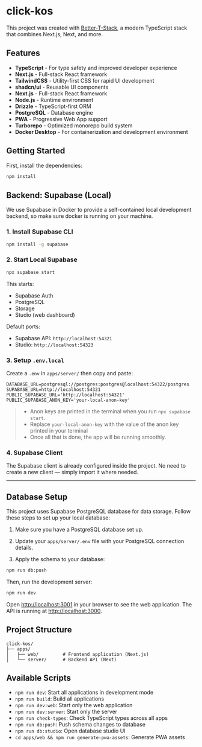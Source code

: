 # click-kos

This project was created with [Better-T-Stack](https://github.com/AmanVarshney01/create-better-t-stack), a modern TypeScript stack that combines Next.js, Next, and more.

## Features

- **TypeScript** - For type safety and improved developer experience
- **Next.js** - Full-stack React framework
- **TailwindCSS** - Utility-first CSS for rapid UI development
- **shadcn/ui** - Reusable UI components
- **Next.js** - Full-stack React framework
- **Node.js** - Runtime environment
- **Drizzle** - TypeScript-first ORM
- **PostgreSQL** - Database engine
- **PWA** - Progressive Web App support
- **Turborepo** - Optimized monorepo build system
- **Docker Desktop** - For containerization and development environment

## Getting Started

First, install the dependencies:

```bash
npm install
```

## Backend: Supabase (Local)

We use Supabase in Docker to provide a self-contained local development backend, so make sure docker is running on your machine.

### 1. Install Supabase CLI

```bash
npm install -g supabase
```

### 2. Start Local Supabase

```bash
npx supabase start
```

This starts:

- Supabase Auth
- PostgreSQL
- Storage
- Studio (web dashboard)

Default ports:

- Supabase API: `http://localhost:54321`
- Studio: `http://localhost:54323`

### 3. Setup `.env.local`

Create a `.env` in `apps/server/` then copy and paste:

```env
DATABASE_URL=postgresql://postgres:postgres@localhost:54322/postgres
SUPABASE_URL=http://localhost:54321
PUBLIC_SUPABASE_URL='http://localhost:54321'
PUBLIC_SUPABASE_ANON_KEY='your-local-anon-key'
```

> - Anon keys are printed in the terminal when you run `npx supabase start`.
> - Replace `your-local-anon-key` with the value of the anon key printed in your terminal
> - Once all that is done, the app will be running smoothly.

### 4. Supabase Client

The Supabase client is already configured inside the project. No need to create a new client — simply import it where needed.

---

## Database Setup

This project uses Supabase PostgreSQL database for data storage. Follow these steps to set up your local database:

1. Make sure you have a PostgreSQL database set up.
2. Update your `apps/server/.env` file with your PostgreSQL connection details.

3. Apply the schema to your database:

```bash
npm run db:push
```

Then, run the development server:

```bash
npm run dev
```

Open [http://localhost:3001](http://localhost:3001) in your browser to see the web application.
The API is running at [http://localhost:3000](http://localhost:3000).

## Project Structure

```
click-kos/
├── apps/
│   ├── web/         # Frontend application (Next.js)
│   └── server/      # Backend API (Next)
```

## Available Scripts

- `npm run dev`: Start all applications in development mode
- `npm run build`: Build all applications
- `npm run dev:web`: Start only the web application
- `npm run dev:server`: Start only the server
- `npm run check-types`: Check TypeScript types across all apps
- `npm run db:push`: Push schema changes to database
- `npm run db:studio`: Open database studio UI
- `cd apps/web && npm run generate-pwa-assets`: Generate PWA assets
